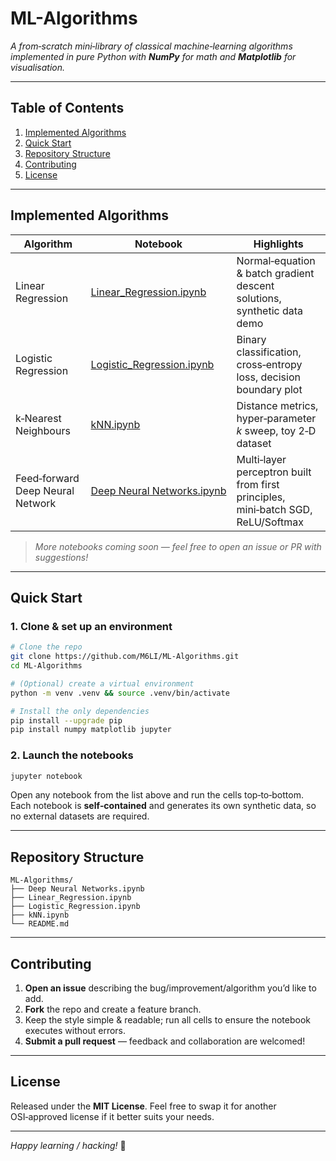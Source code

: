 # ML-Algorithms
*A from‑scratch mini‑library of classical machine‑learning algorithms implemented in pure Python with **NumPy** for math and **Matplotlib** for visualisation.*

---

## Table of Contents

1. [Implemented Algorithms](#implemented-algorithms)
2. [Quick Start](#quick-start)
3. [Repository Structure](#repository-structure)
4. [Contributing](#contributing)
5. [License](#license)

---

## Implemented Algorithms

| Algorithm                        | Notebook                                                       | Highlights                                                                       |
| -------------------------------- | -------------------------------------------------------------- | -------------------------------------------------------------------------------- |
| Linear Regression                | [Linear\_Regression.ipynb](./Linear_Regression.ipynb)          | Normal‑equation & batch gradient descent solutions, synthetic data demo          |
| Logistic Regression              | [Logistic\_Regression.ipynb](./Logistic_Regression.ipynb)      | Binary classification, cross‑entropy loss, decision boundary plot                |
| k‑Nearest Neighbours             | [kNN.ipynb](./kNN.ipynb)                                       | Distance metrics, hyper‑parameter *k* sweep, toy 2‑D dataset                     |
| Feed‑forward Deep Neural Network | [Deep Neural Networks.ipynb](./Deep%20Neural%20Networks.ipynb) | Multi‑layer perceptron built from first principles, mini‑batch SGD, ReLU/Softmax |

> *More notebooks coming soon — feel free to open an issue or PR with suggestions!*

---

## Quick Start

### 1. Clone & set up an environment

```bash
# Clone the repo
git clone https://github.com/M6LI/ML-Algorithms.git
cd ML-Algorithms

# (Optional) create a virtual environment
python -m venv .venv && source .venv/bin/activate

# Install the only dependencies
pip install --upgrade pip
pip install numpy matplotlib jupyter
```

### 2. Launch the notebooks

```bash
jupyter notebook
```

Open any notebook from the list above and run the cells top‑to‑bottom. Each notebook is **self‑contained** and generates its own synthetic data, so no external datasets are required.

---

## Repository Structure

```text
ML-Algorithms/
├── Deep Neural Networks.ipynb
├── Linear_Regression.ipynb
├── Logistic_Regression.ipynb
├── kNN.ipynb
└── README.md
```

---

## Contributing

1. **Open an issue** describing the bug/improvement/algorithm you’d like to add.
2. **Fork** the repo and create a feature branch.
3. Keep the style simple & readable; run all cells to ensure the notebook executes without errors.
4. **Submit a pull request** — feedback and collaboration are welcomed!

---

## License

Released under the **MIT License**. Feel free to swap it for another OSI‑approved license if it better suits your needs.

---

*Happy learning / hacking!* 🚀
